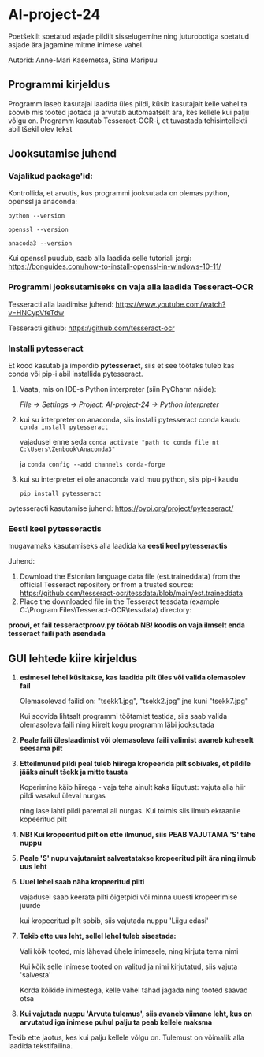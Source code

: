 # AI-project-24
Poetšekilt soetatud asjade pildilt sisselugemine ning juturobotiga soetatud asjade ära jagamine mitme inimese vahel.

Autorid: Anne-Mari Kasemetsa, Stina Maripuu

## Programmi kirjeldus

Programm laseb kasutajal laadida üles pildi, küsib kasutajalt kelle vahel ta soovib mis tooted jaotada ja arvutab automaatselt ära, kes kellele kui palju võlgu on.
Programm kasutab Tesseract-OCR-i, et tuvastada tehisintellekti abil tšekil olev tekst

## Jooksutamise juhend

### Vajalikud package'id:
Kontrollida, et arvutis, kus programmi jooksutada on olemas python, openssl ja anaconda:

``` python --version ```

``` openssl --version ```

``` anacoda3 --version ```

Kui openssl puudub, saab alla laadida selle tutoriali jargi: https://bonguides.com/how-to-install-openssl-in-windows-10-11/

### **Programmi jooksutamiseks on vaja alla laadida Tesseract-OCR**

Tesseracti alla laadimise juhend: https://www.youtube.com/watch?v=HNCypVfeTdw

Tesseracti github: https://github.com/tesseract-ocr

### Installi pytesseract

Et kood kasutab ja impordib **pytesseract**, siis et see töötaks tuleb kas conda või pip-i abil installida pytesseract.

1. Vaata, mis on IDE-s Python interpreter (siin PyCharm näide): 

    *File -> Settings -> Project: AI-project-24 -> Python interpreter*

2. kui su interpreter on anaconda, siis installi pytesseract conda kaudu
    ```conda install pytesseract```
   
   vajadusel enne seda ```conda activate "path to conda file nt C:\Users\Zenbook\Anaconda3"```
   
   ja   ```conda config --add channels conda-forge```

4. kui su interpreter ei ole anaconda vaid muu python, siis pip-i kaudu
   
   ```pip install pytesseract```

pytesseracti kasutamise juhend: https://pypi.org/project/pytesseract/

### Eesti keel pytesseractis

mugavamaks kasutamiseks alla laadida ka **eesti keel pytesseractis**

Juhend:

1. Download the Estonian language data file (est.traineddata) from the official Tesseract repository or from a trusted source: https://github.com/tesseract-ocr/tessdata/blob/main/est.traineddata 
2. Place the downloaded file in the Tesseract tessdata (example C:\Program Files\Tesseract-OCR\tessdata) directory:

**proovi, et fail tesseractproov.py töötab**
**NB! koodis on vaja ilmselt enda tesseract faili path asendada**


## GUI lehtede kiire kirjeldus

1. **esimesel lehel küsitakse, kas laadida pilt üles või valida olemasolev fail**

   Olemasolevad failid on: "tsekk1.jpg", "tsekk2.jpg" jne kuni "tsekk7.jpg"

   Kui soovida lihtsalt programmi töötamist testida, siis saab valida olemasoleva faili ning kiirelt kogu programm läbi jooksutada
3. **Peale faili üleslaadimist või olemasoleva faili valimist avaneb koheselt seesama pilt**
4. **Etteilmunud pildi peal tuleb hiirega kropeerida pilt sobivaks, et pildile jääks ainult tšekk ja mitte tausta**

   Koperimine käib hiirega - vaja teha ainult kaks liigutust: vajuta alla hiir pildi vasakul üleval nurgas

   ning lase lahti pildi paremal all nurgas. Kui toimis siis ilmub ekraanile kopeeritud pilt
6. **NB! Kui kropeeritud pilt on ette ilmunud, siis PEAB VAJUTAMA 'S' tähe nuppu**
7. **Peale 'S' nupu vajutamist salvestatakse kropeeritud pilt ära ning ilmub uus leht**
8. **Uuel lehel saab näha kropeeritud pilti**

   vajadusel saab keerata pilti õigetpidi või minna uuesti kropeerimise juurde

   kui kropeeritud pilt sobib, siis vajutada nuppu 'Liigu edasi'
9. **Tekib ette uus leht, sellel lehel tuleb sisestada:**
   
   Vali kõik tooted, mis lähevad ühele inimesele, ning kirjuta tema nimi

   Kui kõik selle inimese tooted on valitud ja nimi kirjutatud, siis vajuta 'salvesta'
   
   Korda kõikide inimestega, kelle vahel tahad jagada ning tooted saavad otsa

10. **Kui vajutada nuppu 'Arvuta tulemus', siis avaneb viimane leht, kus on arvutatud iga inimese puhul palju ta peab kellele maksma**

   Tekib ette jaotus, kes kui palju kellele võlgu on.
   Tulemust on võimalik alla laadida tekstifailina.

